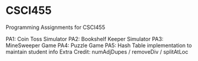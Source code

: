 # CSCI455
Programming Assignments for CSCI455

PA1: Coin Toss Simulator
PA2: Bookshelf Keeper Simulator
PA3: MineSweeper Game
PA4: Puzzle Game
PA5: Hash Table implementation to maintain student info
Extra Credit: numAdjDupes / removeDiv / splitAtLoc
